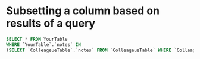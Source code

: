 # Subsetting a column based on results of a query

```sql
SELECT * FROM YourTable 
WHERE `YourTable`.`notes` IN 
(SELECT `ColleageueTable`.`notes` FROM `ColleageueTable` WHERE `ColleageueTable.NoteTitle` = 'about me');
```